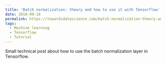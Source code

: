 ```yaml
---
title: 'Batch normalization: theory and how to use it with Tensorflow'
date: 2018-09-16
permalink: https://towardsdatascience.com/batch-normalization-theory-and-how-to-use-it-with-tensorflow-1892ca0173ad
tags:
  - Machine learning
  - Tensorflow
  - Tutorial
---
```


Small technical post about how to use the batch normalization layer in Tensorflow.